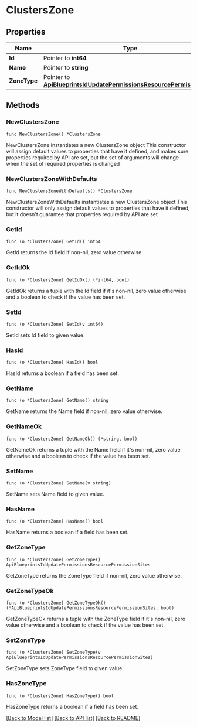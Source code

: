 # ClustersZone

## Properties

Name | Type | Description | Notes
------------ | ------------- | ------------- | -------------
**Id** | Pointer to **int64** |  | [optional] 
**Name** | Pointer to **string** |  | [optional] 
**ZoneType** | Pointer to [**ApiBlueprintsIdUpdatePermissionsResourcePermissionSites**](_api_blueprints__id__update_permissions_resourcePermission_sites.md) |  | [optional] 

## Methods

### NewClustersZone

`func NewClustersZone() *ClustersZone`

NewClustersZone instantiates a new ClustersZone object
This constructor will assign default values to properties that have it defined,
and makes sure properties required by API are set, but the set of arguments
will change when the set of required properties is changed

### NewClustersZoneWithDefaults

`func NewClustersZoneWithDefaults() *ClustersZone`

NewClustersZoneWithDefaults instantiates a new ClustersZone object
This constructor will only assign default values to properties that have it defined,
but it doesn't guarantee that properties required by API are set

### GetId

`func (o *ClustersZone) GetId() int64`

GetId returns the Id field if non-nil, zero value otherwise.

### GetIdOk

`func (o *ClustersZone) GetIdOk() (*int64, bool)`

GetIdOk returns a tuple with the Id field if it's non-nil, zero value otherwise
and a boolean to check if the value has been set.

### SetId

`func (o *ClustersZone) SetId(v int64)`

SetId sets Id field to given value.

### HasId

`func (o *ClustersZone) HasId() bool`

HasId returns a boolean if a field has been set.

### GetName

`func (o *ClustersZone) GetName() string`

GetName returns the Name field if non-nil, zero value otherwise.

### GetNameOk

`func (o *ClustersZone) GetNameOk() (*string, bool)`

GetNameOk returns a tuple with the Name field if it's non-nil, zero value otherwise
and a boolean to check if the value has been set.

### SetName

`func (o *ClustersZone) SetName(v string)`

SetName sets Name field to given value.

### HasName

`func (o *ClustersZone) HasName() bool`

HasName returns a boolean if a field has been set.

### GetZoneType

`func (o *ClustersZone) GetZoneType() ApiBlueprintsIdUpdatePermissionsResourcePermissionSites`

GetZoneType returns the ZoneType field if non-nil, zero value otherwise.

### GetZoneTypeOk

`func (o *ClustersZone) GetZoneTypeOk() (*ApiBlueprintsIdUpdatePermissionsResourcePermissionSites, bool)`

GetZoneTypeOk returns a tuple with the ZoneType field if it's non-nil, zero value otherwise
and a boolean to check if the value has been set.

### SetZoneType

`func (o *ClustersZone) SetZoneType(v ApiBlueprintsIdUpdatePermissionsResourcePermissionSites)`

SetZoneType sets ZoneType field to given value.

### HasZoneType

`func (o *ClustersZone) HasZoneType() bool`

HasZoneType returns a boolean if a field has been set.


[[Back to Model list]](../README.md#documentation-for-models) [[Back to API list]](../README.md#documentation-for-api-endpoints) [[Back to README]](../README.md)


